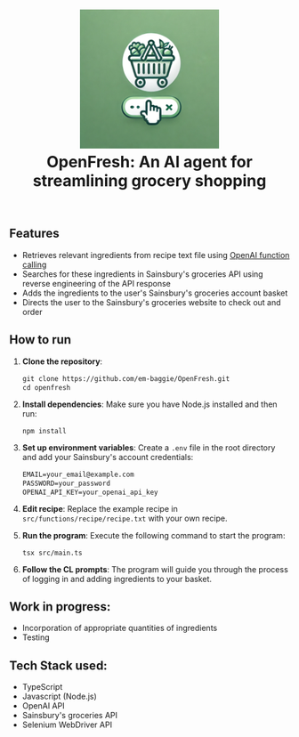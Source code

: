 <h1 align="center">
    <img src="images/openfresh_logo.webp" alt="openfresh logo" height="250">
    <br/>
    OpenFresh: An AI agent for streamlining grocery shopping
</h1>
<br>

## Features
- Retrieves relevant ingredients from recipe text file using <a href = "https://platform.openai.com/docs/guides/function-calling">OpenAI function calling</a>
- Searches for these ingredients in Sainsbury's groceries API using reverse engineering of the API response
- Adds the ingredients to the user's Sainsbury's groceries account basket
- Directs the user to the Sainsbury's groceries website to check out and order

## How to run
1. **Clone the repository**: 
   ```
   git clone https://github.com/em-baggie/OpenFresh.git
   cd openfresh
   ```
2. **Install dependencies**: 
   Make sure you have Node.js installed and then run:
   ```
   npm install
   ```
3. **Set up environment variables**: 
   Create a `.env` file in the root directory and add your Sainsbury's account credentials:
   ```
   EMAIL=your_email@example.com
   PASSWORD=your_password
   OPENAI_API_KEY=your_openai_api_key

4. **Edit recipe**:
   Replace the example recipe in `src/functions/recipe/recipe.txt` with your own recipe.
   
5. **Run the program**: 
   Execute the following command to start the program:
   ```
   tsx src/main.ts
   ```
6. **Follow the CL prompts**: 
   The program will guide you through the process of logging in and adding ingredients to your basket.

## Work in progress:
- Incorporation of appropriate quantities of ingredients
- Testing

## Tech Stack used:
- TypeScript
- Javascript (Node.js)
- OpenAI API
- Sainsbury's groceries API
- Selenium WebDriver API